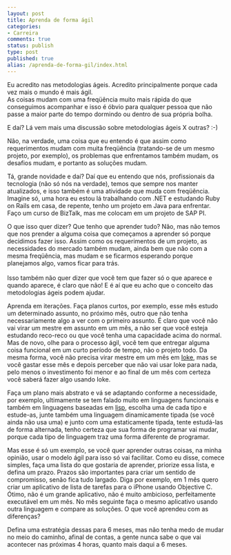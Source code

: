 ```yaml
---
layout: post
title: Aprenda de forma ágil
categories:
- Carreira
comments: true
status: publish
type: post
published: true
alias: /aprenda-de-forma-gil/index.html
---
```

<p>Eu acredito nas metodologias ágeis. Acredito principalmente porque cada vez mais o mundo é mais ágil.   <br />
As coisas mudam com uma freqüência muito mais rápida do que conseguimos acompanhar e isso é óbvio para qualquer pessoa que não passe a maior parte do tempo dormindo ou dentro de sua própria bolha.</p>
<p>E daí? Lá vem mais uma discussão sobre metodologias ágeis X outras? :-)</p>
<p>Não, na verdade, uma coisa que eu entendo é que assim como requerimentos mudam com muita freqüência (tratando-se de um mesmo projeto, por exemplo), os problemas que enfrentamos também mudam, os desafios mudam, e portanto as soluções mudam.</p>
<p>Tá, grande novidade e daí? Daí que eu entendo que nós, profissionais da tecnologia (não só nós na verdade), temos que sempre nos manter atualizados, e isso também é uma atividade que muda com freqüência. Imagine só, uma hora eu estou lá trabalhando com .NET e estudando Ruby on Rails em casa, de repente, tenho um projeto em Java para enfrentar. Faço um curso de BizTalk, mas me colocam em um projeto de SAP PI. </p>
<p>O que isso quer dizer? Que tenho que aprender tudo? Não, mas não temos que nos prender a alguma coisa que começamos a aprender só porque decidimos fazer isso. Assim como os requerimentos de um projeto, as necessidades do mercado também mudam, ainda bem que não com a mesma freqüência, mas mudam e se ficarmos esperando porque planejamos algo, vamos ficar para trás.   <br />
<br />
Isso também não quer dizer que você tem que fazer só o que aparece e quando aparece, é claro que não! E é aí que eu acho que o conceito das metodologias ágeis podem ajudar.</p>
<p>Aprenda em iterações. Faça planos curtos, por exemplo, esse mês estudo um determinado assunto, no próximo mês, outro que não tenha necessariamente algo a ver com o primeiro assunto. É claro que você não vai virar um mestre em assunto em um mês, a não ser que você esteja estudando reco-reco ou que você tenha uma capacidade acima do normal. Mas de novo, olhe para o processo ágil, você tem que entregar alguma coisa funcional em um curto período de tempo, não o projeto todo. Da mesma forma, você não precisa virar mestre em um mês em <a target="_blank" href="http://ioke.org/">Ioke</a>, mas se você gastar esse mês e depois perceber que não vai usar Ioke para nada, pelo menos o investimento foi menor e ao final de um mês com certeza você saberá fazer algo usando Ioke.</p>
<p>Faça um plano mais abstrato e vá se adaptando conforme a necessidade, por exemplo, ultimamente se tem falado muito em linguagens funcionais e também em linguagens baseadas em <a target="_blank" href="http://pt.wikipedia.org/wiki/Lisp">lisp</a>, escolha uma de cada tipo e estude-as, junte também uma linguagem dinamicamente tipada (se você ainda não usa uma) e junto com uma estaticamente tipada, tente estudá-las de forma alternada, tenho certeza que sua forma de programar vai mudar, porque cada tipo de linguagem traz uma forma diferente de programar.</p>
<p>Mas esse é só um exemplo, se você quer aprender outras coisas, na minha opinião, usar o modelo ágil para isso só vai facilitar. Como eu disse, comece simples, faça uma lista do que gostaria de aprender, priorize essa lista, e defina um prazo. Prazos são importantes para criar um sentido de compromisso, senão fica tudo largado. Diga por exemplo, em 1 mês quero criar um aplicativo de lista de tarefas para o iPhone usando Objective C. Ótimo, não é um grande aplicativo, não é muito ambicioso, perfeitamente executável em um mês. No mês seguinte faça o mesmo aplicativo usando outra linguagem e compare as soluções. O que você aprendeu com as diferenças? </p>
<p>Defina uma estratégia dessas para 6 meses, mas não tenha medo de mudar no meio do caminho, afinal de contas, a gente nunca sabe o que vai acontecer nas próximas 4 horas, quanto mais daqui a 6 meses.</p>

